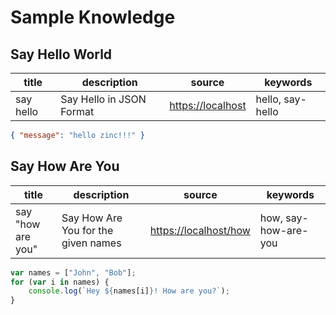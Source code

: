 # Sample Knowledge

## Say Hello World

| title     | description               | source                                 | keywords         |
| --------- | ------------------------- | -------------------------------------- | ---------------- |
| say hello | Say Hello  in JSON Format | [https://localhost](https://localhost) | hello, say-hello |

```json
{ "message": "hello zinc!!!" }
```

## Say How Are You

| title             | description                         | source                                         | keywords             |
| ----------------- | ----------------------------------- | ---------------------------------------------- | -------------------- |
| say "how are you" | Say How Are You for the given names | [https://localhost/how](https://localhost/how) | how, say-how-are-you |

```js
var names = ["John", "Bob"];
for (var i in names) {
    console.log(`Hey ${names[i]}! How are you?`);
}
```
